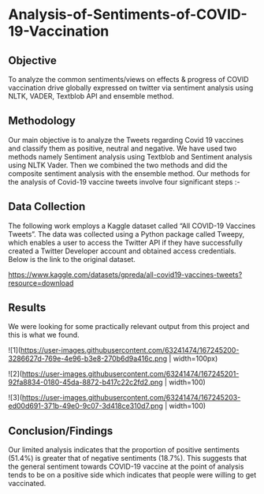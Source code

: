 # Analysis-of-Sentiments-of-COVID-19-Vaccination

## Objective
To analyze the common sentiments/views on effects & progress of COVID vaccination drive globally expressed on twitter via sentiment analysis using NLTK, VADER, Textblob API and ensemble method.


## Methodology
Our main objective is to analyze the Tweets regarding Covid 19 vaccines and classify them as positive, neutral and negative. We have used two methods namely Sentiment analysis using Textblob and Sentiment analysis using NLTK Vader. Then we combined the two methods and did the composite sentiment analysis with the ensemble method. Our methods for the analysis of Covid-19 vaccine tweets involve four significant steps :-


## Data Collection
The following work employs a Kaggle dataset called “All COVID-19 Vaccines Tweets”. The data was collected using a Python package called Tweepy, which enables a user to access the Twitter API if they have successfully created a Twitter Developer account and obtained access credentials.
Below is the link to the original dataset.

https://www.kaggle.com/datasets/gpreda/all-covid19-vaccines-tweets?resource=download


## Results
We were looking for some practically relevant output from this project and this is what we found. 

![1](https://user-images.githubusercontent.com/63241474/167245200-3286627d-769e-4e96-b3e8-270b6d9a416c.png | width=100px)

![2](https://user-images.githubusercontent.com/63241474/167245201-92fa8834-0180-45da-8872-b417c22c2fd2.png | width=100)

![3](https://user-images.githubusercontent.com/63241474/167245203-ed00d691-371b-49e0-9c07-3d418ce310d7.png | width=100)


## Conclusion/Findings
Our limited analysis indicates that the proportion of positive sentiments (51.4%) is  greater that of negative sentiments (18.7%). This suggests that the general sentiment towards COVID-19 vaccine at the point of analysis tends to be on a positive side which indicates that people were willing to get vaccinated.
